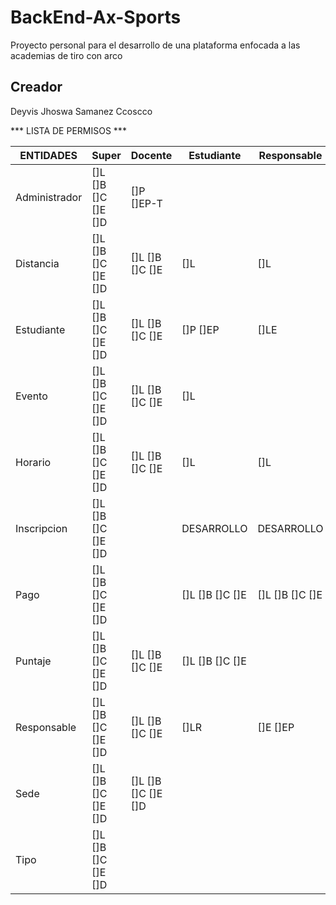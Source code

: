 # BackEnd-Ax-Sports

Proyecto personal para el desarrollo de una plataforma enfocada a las academias de tiro con arco

## Creador

Deyvis Jhoswa Samanez Ccoscco


*** LISTA DE PERMISOS ***

|  ENTIDADES       |         Super        |       Docente       |     Estudiante      |     Responsable     |  
|------------------|----------------------|---------------------|---------------------|---------------------|
|  Administrador   |  []L []B []C []E []D | []P []EP-T          |                     |                     |
|  Distancia       |  []L []B []C []E []D | []L []B []C []E     | []L                 | []L                 |
|  Estudiante      |  []L []B []C []E []D | []L []B []C []E     | []P []EP            | []LE                |
|  Evento          |  []L []B []C []E []D | []L []B []C []E     | []L                 |                     |
|  Horario         |  []L []B []C []E []D | []L []B []C []E     | []L                 | []L                 |
|  Inscripcion     |  []L []B []C []E []D |                     | DESARROLLO          | DESARROLLO          |
|  Pago            |  []L []B []C []E []D |                     | []L []B []C []E     | []L []B []C []E     |
|  Puntaje         |  []L []B []C []E []D | []L []B []C []E     | []L []B []C []E     |                     |
|  Responsable     |  []L []B []C []E []D | []L []B []C []E     | []LR                | []E []EP            |
|  Sede            |  []L []B []C []E []D | []L []B []C []E []D |                     |                     |
|  Tipo            |  []L []B []C []E []D |                     |                     |                     |